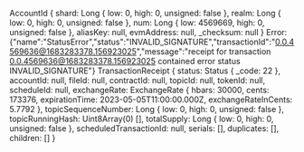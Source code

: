 AccountId {
  shard: Long { low: 0, high: 0, unsigned: false },
  realm: Long { low: 0, high: 0, unsigned: false },
  num: Long { low: 4569669, high: 0, unsigned: false },
  aliasKey: null,
  evmAddress: null,
  _checksum: null
}
Error: {"name":"StatusError","status":"INVALID_SIGNATURE","transactionId":"0.0.4569636@1683283378.156923025","message":"receipt for transaction 0.0.4569636@1683283378.156923025 contained error status INVALID_SIGNATURE"}
TransactionReceipt {
  status: Status { _code: 22 },
  accountId: null,
  fileId: null,
  contractId: null,
  topicId: null,
  tokenId: null,
  scheduleId: null,
  exchangeRate: ExchangeRate {
    hbars: 30000,
    cents: 173376,
    expirationTime: 2023-05-05T11:00:00.000Z,
    exchangeRateInCents: 5.7792
  },
  topicSequenceNumber: Long { low: 0, high: 0, unsigned: false },
  topicRunningHash: Uint8Array(0) [],
  totalSupply: Long { low: 0, high: 0, unsigned: false },
  scheduledTransactionId: null,
  serials: [],
  duplicates: [],
  children: []
}